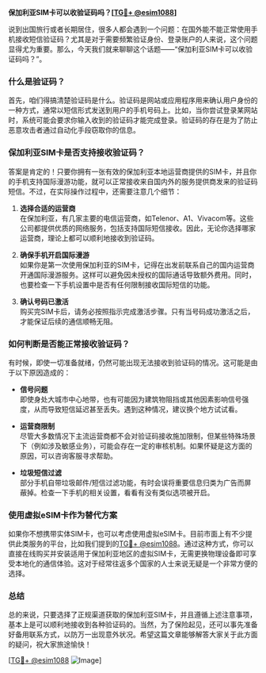 **保加利亚SIM卡可以收验证码吗？[[TG💪+ @esim1088](https://t.me/s/esim1088)]**

说到出国旅行或者长期居住，很多人都会遇到一个问题：在国外能不能正常使用手机接收短信验证码？尤其是对于需要频繁验证身份、登录账户的人来说，这个问题显得尤为重要。那么，今天我们就来聊聊这个话题——“保加利亚SIM卡可以收验证码吗？”。

### 什么是验证码？

首先，咱们得搞清楚验证码是什么。验证码是网站或应用程序用来确认用户身份的一种方式，通常以短信形式发送到用户的手机号码上。比如，当你尝试登录某网站时，系统可能会要求你输入收到的验证码才能完成登录。验证码的存在是为了防止恶意攻击者通过自动化手段窃取你的信息。

### 保加利亚SIM卡是否支持接收验证码？

答案是肯定的！只要你拥有一张有效的保加利亚本地运营商提供的SIM卡，并且你的手机支持国际漫游功能，就可以正常接收来自国内外的服务提供商发来的验证码短信。不过，在实际操作过程中，还需要注意几个细节：

1. **选择合适的运营商**  
   在保加利亚，有几家主要的电信运营商，如Telenor、A1、Vivacom等。这些公司都提供优质的网络服务，包括支持国际短信接收。因此，无论你选择哪家运营商，理论上都可以顺利地接收到验证码。

2. **确保手机开启国际漫游**  
   如果你是第一次使用保加利亚的SIM卡，记得在出发前联系自己的国内运营商开通国际漫游服务。这样可以避免因未授权的国际通话导致额外费用。同时，也要检查一下手机设置中是否有任何限制接收国际短信的功能。

3. **确认号码已激活**  
   购买完SIM卡后，请务必按照指示完成激活步骤。只有当号码成功激活之后，才能保证后续的通信顺畅无阻。

### 如何判断是否能正常接收验证码？

有时候，即使一切准备就绪，仍然可能出现无法接收到验证码的情况。这可能是由于以下原因造成的：

- **信号问题**  
   即使身处大城市中心地带，也有可能因为建筑物阻挡或其他因素影响信号强度，从而导致短信延迟甚至丢失。遇到这种情况，建议换个地方试试看。

- **运营商限制**  
   尽管大多数情况下主流运营商都不会对验证码接收施加限制，但某些特殊场景下（例如涉及敏感业务），可能会存在一定的审核机制。如果怀疑是这方面的原因，可以咨询客服寻求帮助。

- **垃圾短信过滤**  
   部分手机自带垃圾邮件/短信过滤功能，有时会误将重要信息归类为广告而屏蔽掉。检查一下手机的相关设置，看看有没有类似选项被开启。

### 使用虚拟eSIM卡作为替代方案

如果你不想携带实体SIM卡，也可以考虑使用虚拟eSIM卡。目前市面上有不少提供此类服务的平台，比如我们提到的[TG💪+ @esim1088](https://t.me/s/esim1088)。通过这种方式，你可以直接在线购买并安装适用于保加利亚地区的虚拟SIM卡，无需更换物理设备即可享受本地化的通信体验。这对于经常往返多个国家的人士来说无疑是一个非常方便的选择。

### 总结

总的来说，只要选择了正规渠道获取的保加利亚SIM卡，并且遵循上述注意事项，基本上是可以顺利地接收到各种验证码的。当然，为了保险起见，还可以事先准备好备用联系方式，以防万一出现意外状况。希望这篇文章能够解答大家关于此方面的疑问，祝大家旅途愉快！

[[TG💪+ @esim1088](https://t.me/s/esim1088) ![Image](https://i.postimg.cc/4NQfJmqS/Snipaste-2025-05-13-00-14-12.png)]